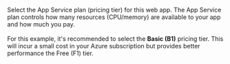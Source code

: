 Select the App Service plan (pricing tier) for this web app. The App Service plan controls how many resources (CPU/memory) are available to your app and how much you pay.<br>
<br>
For this example, it's recommended to select the **Basic (B1)** pricing tier. This will incur a small cost in your Azure subscription but provides better performance the Free (F1) tier.